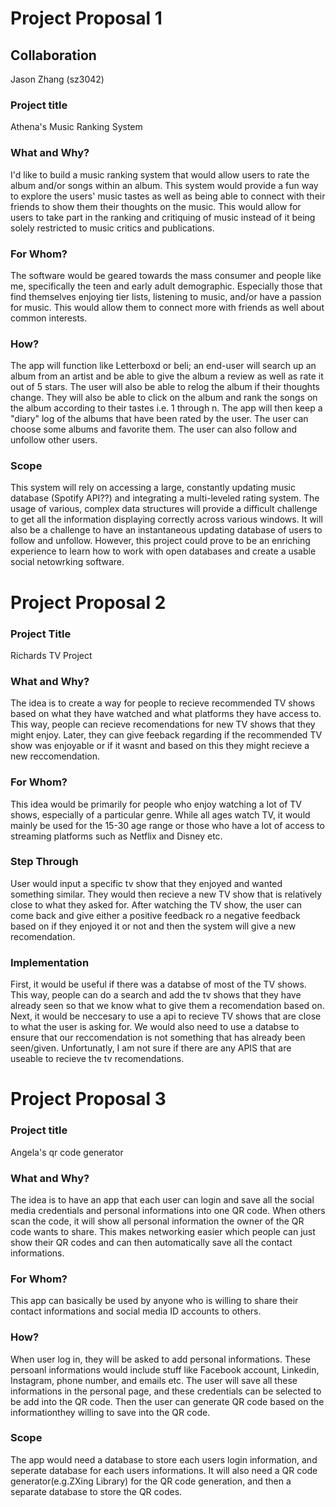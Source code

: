 # Project Proposal 1

## Collaboration
Jason Zhang (sz3042)

### Project title
Athena's Music Ranking System

### What and Why?
I'd like to build a music ranking system that would allow users to rate the album and/or songs within an album. This system would provide a fun way to explore the users' music tastes as well as being able to connect with their friends to show them their thoughts on the music. This would allow for users to take part in the ranking and critiquing of music instead of it being solely restricted to music critics and publications. 

### For Whom?
The software would be geared towards the mass consumer and people like me, specifically the teen and early adult demographic. Especially those that find themselves enjoying tier lists, listening to music, and/or have a passion for music. This would allow them to connect more with friends as well about common interests.

### How?
The app will function like Letterboxd or beli; an end-user will search up an album from an artist and be able to give the album a review as well as rate it out of 5 stars. The user will also be able to relog the album if their thoughts change. They will also be able to click on the album and rank the songs on the album according to their tastes i.e. 1 through n. The app will then keep a "diary" log of the albums that have been rated by the user. The user can choose some albums and favorite them. The user can also follow and unfollow other users.

### Scope
This system will rely on accessing a large, constantly updating music database (Spotify API??) and integrating a multi-leveled rating system. The usage of various, complex data structures will provide a difficult challenge to get all the information displaying correctly across various windows. It will also be a challenge to have an instantaneous updating database of users to follow and unfollow. However, this project could prove to be an enriching experience to learn how to work with open databases and create a usable social netowrking software.

# Project Proposal 2

### Project Title
Richards TV Project

### What and Why?
The idea is to create a way for people to recieve recommended TV shows based on what they have watched and what platforms they have access to. This way, people can recieve recomendations for new TV shows that they might enjoy. Later, they can give feeback regarding if the recommended TV show was enjoyable or if it wasnt and based on this they might recieve a new reccomendation.

### For Whom?
This idea would be primarily for people who enjoy watching a lot of TV shows, especially of a particular genre. While all ages watch TV, it would mainly be used for the 15-30 age range or those who have a lot of access to streaming platforms such as Netflix and Disney etc. 

### Step Through
User would input a specific tv show that they enjoyed and wanted something similar. They would then recieve a new TV show that is relatively close to what they asked for. After watching the TV show, the user can come back and give either a positive feedback ro a negative feedback based on if they enjoyed it or not and then the system will give a new recomendation.

### Implementation
First, it would be useful if there was a databse of most of the TV shows. This way, people can do a search and add the tv shows that they have already seen so that we know what to give them a recomendation based on. Next, it would be neccesary to use a api to recieve TV shows that are close to what the user is asking for. We would also need to use a databse to ensure that our reccomendation is not something that has already been seen/given. Unfortunatly, I am not sure if there are any APIS that are useable to recieve the tv recomendations.

# Project Proposal 3

### Project title
Angela's qr code generator

### What and Why?
The idea is to have an app that each user can login and save all the social media credentials and personal informations into one QR code. When others scan the code, it will show all personal information the owner of the QR code wants to share. This makes networking easier which people can just show their QR codes and can then automatically save all the contact informations.

### For Whom?
This app can basically be used by anyone who is willing to share their contact informations and social media ID accounts to others.

### How?
When user log in, they will be asked to add personal informations. These persoanl informations would include stuff like Facebook account, Linkedin, Instagram, phone number, and emails etc. The user will save all these informations in the personal page, and these credentials can be selected to be add into the QR code. Then the user can generate QR code based on the informationthey willing to save into the QR code. 

### Scope
The app would need a database to store each users login information, and seperate database for each users informations. It will also need a QR code generator(e.g.ZXing Library) for the QR code generation, and then a separate database to store the QR codes.
